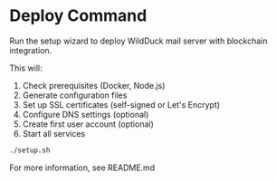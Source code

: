 # Deploy Command

Run the setup wizard to deploy WildDuck mail server with blockchain integration.

This will:
1. Check prerequisites (Docker, Node.js)
2. Generate configuration files
3. Set up SSL certificates (self-signed or Let's Encrypt)
4. Configure DNS settings (optional)
5. Create first user account (optional)
6. Start all services

```bash
./setup.sh
```

For more information, see README.md
